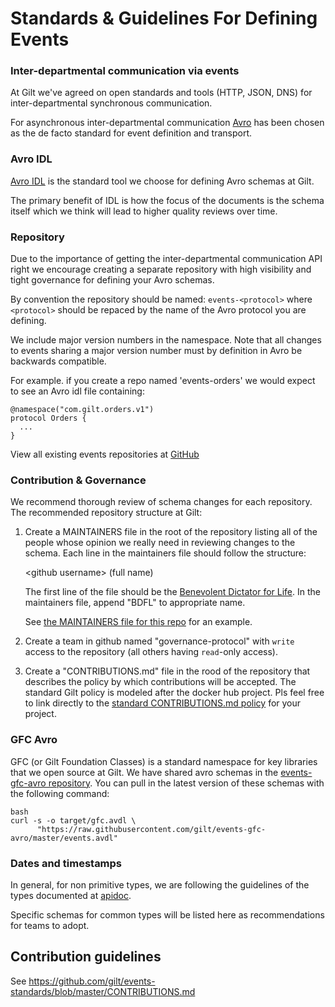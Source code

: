 Standards & Guidelines For Defining Events
==========================================

### Inter-departmental communication via events

At Gilt we've agreed on open standards and tools (HTTP, JSON, DNS) for inter-departmental synchronous communication.

For asynchronous inter-departmental communication [Avro](http://avro.apache.org/docs/current/) has been chosen as the de facto
standard for event definition and transport.

### Avro IDL

[Avro IDL](http://avro.apache.org/docs/current/idl.html) is the
standard tool we choose for defining Avro schemas at Gilt.

The primary benefit of IDL is how the focus of the documents is the
schema itself which we think will lead to higher quality reviews over
time.

### Repository

Due to the importance of getting the inter-departmental communication
API right we encourage creating a separate repository with high
visibility and tight governance for defining your Avro schemas.

By convention the repository should be named: `events-<protocol>` where
`<protocol>` should be repaced by the name of the Avro protocol you are
defining.

We include major version numbers in the namespace. Note that all
changes to events sharing a major version number must by definition in
Avro be backwards compatible.

For example. if you create a repo named 'events-orders' we would
expect to see an Avro idl file containing:

    @namespace("com.gilt.orders.v1")
    protocol Orders {
      ...
    }

View all existing events repositories at
[GitHub](https://github.com/gilt?query=events)

### Contribution & Governance

We recommend thorough review of schema changes for each repository. The recommended repository structure at Gilt:

  1. Create a MAINTAINERS file in the root of the repository listing all of the people whose opinion we really need in reviewing changes to the schema. Each line in the maintainers file should follow the structure:
  
      &lt;github username&gt; (full name)
      
      The first line of the file should be the [Benevolent Dictator for Life](https://en.wikipedia.org/wiki/Benevolent_dictator_for_life). In the maintainers file, append "BDFL" to appropriate name.
      
      See [the MAINTAINERS file for this repo](https://github.com/gilt/events-standards/blob/master/MAINTAINERS) for an example.

  2. Create a team in github named "governance-protocol" with `write` access
to the repository (all others having `read`-only access).

  3. Create a "CONTRIBUTIONS.md" file in the rood of the repository that describes the policy by which contributions will be accepted. The standard Gilt policy is modeled after the docker hub project. Pls feel free to link directly to the [standard CONTRIBUTIONS.md policy](https://github.com/gilt/events-standards/blob/master/CONTRIBUTIONS.md) for your project.

### GFC Avro

GFC (or Gilt Foundation Classes) is a standard namespace for key libraries that we open source at Gilt. We have shared avro schemas in the [events-gfc-avro
repository](https://github.com/gilt/events-gfc-avro). You can pull in the
latest version of these schemas with the following command:

    bash
    curl -s -o target/gfc.avdl \
          "https://raw.githubusercontent.com/gilt/events-gfc-avro/master/events.avdl"

### Dates and timestamps

In general, for non primitive types, we are following the guidelines of the types documented at [apidoc](http://www.apidoc.me/doc/types).

Specific schemas for common types will be listed here as recommendations for teams to adopt.


## Contribution guidelines

See https://github.com/gilt/events-standards/blob/master/CONTRIBUTIONS.md
